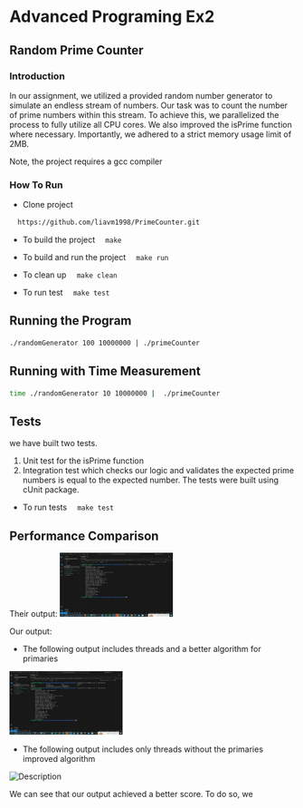 # Advanced Programing Ex2

## Random Prime Counter

### Introduction

In our assignment, we utilized a provided random number generator to simulate an endless stream of numbers.
Our task was to count the number of prime numbers within this stream.
To achieve this, we parallelized the process to fully utilize all CPU cores.
We also improved the isPrime function where necessary.
Importantly, we adhered to a strict memory usage limit of 2MB.

Note, the project requires a gcc compiler

### How To Run

- Clone project

```bash
  https://github.com/liavm1998/PrimeCounter.git
```

- To build the project
  `  make`
- To build and run the project
  `  make run`

- To clean up
  `  make clean`

- To run test
  `  make test`

## Running the Program

```bash
./randomGenerator 100 10000000 | ./primeCounter
```

## Running with Time Measurement

```bash
time ./randomGenerator 10 10000000 |  ./primeCounter
```

## Tests

we have built two tests.

1. Unit test for the isPrime function
2. Integration test which checks our logic and validates the expected prime numbers is equal to the expected number.
   The tests were built using cUnit package.

- To run tests
  `  make test`

## Performance Comparison

Their output:
<img src="images/their_output.jpeg" alt="Description" width="200"/>

Our output:
* The following output includes threads and a better algorithm for primaries
<img src="images/our_output.jpeg" alt="Description" width="200"/>

* The following output includes only threads without the primaries improved algorithm
<img src="our_output_without_the_isPrime_impro.jpeg" alt="Description" width="200"/>

We can see that our output achieved a better score. To do so, we
